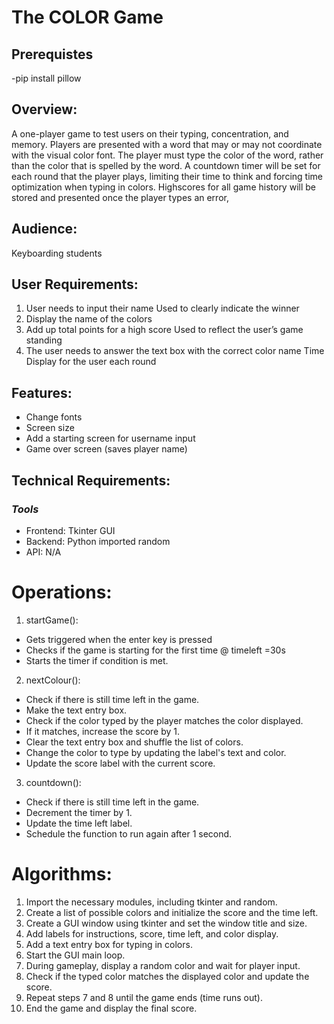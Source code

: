 # The COLOR Game
## Prerequistes
-pip install pillow

## Overview:

A one-player game to test users on their typing, concentration, and memory. Players are presented with a word that may or may not coordinate with the visual color font. The player must type the color of the word, rather than the color that is spelled by the word. A countdown timer will be set for each round that the player plays, limiting their time to think and forcing time optimization when typing in colors. Highscores for all game history will be stored and presented once the player types an error,

## Audience:

Keyboarding students

## User Requirements:

1. User needs to input their name
   Used to clearly indicate the winner
2. Display the name of the colors
3. Add up total points for a high score
   Used to reflect the user’s game standing
4. The user needs to answer the text box with the correct color name
   Time Display for the user each round

## Features:

- Change fonts
- Screen size
- Add a starting screen for username input
- Game over screen (saves player name)

## Technical Requirements:

### _Tools_

- Frontend: Tkinter GUI
- Backend: Python imported random
- API: N/A

# Operations:

1. startGame():

- Gets triggered when the enter key is pressed
- Checks if the game is starting for the first time @ timeleft =30s
- Starts the timer if condition is met.

2. nextColour():

- Check if there is still time left in the game.
- Make the text entry box.
- Check if the color typed by the player matches the color displayed.
- If it matches, increase the score by 1.
- Clear the text entry box and shuffle the list of colors.
- Change the color to type by updating the label's text and color.
- Update the score label with the current score.

3. countdown():

- Check if there is still time left in the game.
- Decrement the timer by 1.
- Update the time left label.
- Schedule the function to run again after 1 second.

# Algorithms:

1. Import the necessary modules, including tkinter and random.
2. Create a list of possible colors and initialize the score and the time left.
3. Create a GUI window using tkinter and set the window title and size.
4. Add labels for instructions, score, time left, and color display.
5. Add a text entry box for typing in colors.
6. Start the GUI main loop.
7. During gameplay, display a random color and wait for player input.
8. Check if the typed color matches the displayed color and update the score.
9. Repeat steps 7 and 8 until the game ends (time runs out).
10. End the game and display the final score.
